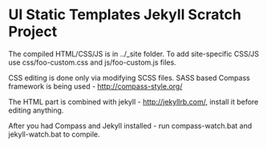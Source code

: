 # UI Static Templates Jekyll Scratch Project

The compiled HTML/CSS/JS is in ../_site folder.
To add site-specific CSS/JS use css/foo-custom.css and js/foo-custom.js files.

CSS editing is done only via modifying SCSS files.
SASS based Compass framework is being used - http://compass-style.org/

The HTML part is combined with jekyll - http://jekyllrb.com/, install it before editing anything.

After you had Compass and Jekyll installed - run compass-watch.bat and jekyll-watch.bat to compile.

